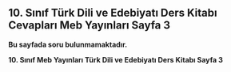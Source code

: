 ## 10. Sınıf Türk Dili ve Edebiyatı Ders Kitabı Cevapları Meb Yayınları Sayfa 3

**Bu sayfada soru bulunmamaktadır.**

**10. Sınıf Meb Yayınları Türk Dili ve Edebiyatı Ders Kitabı Sayfa 3**